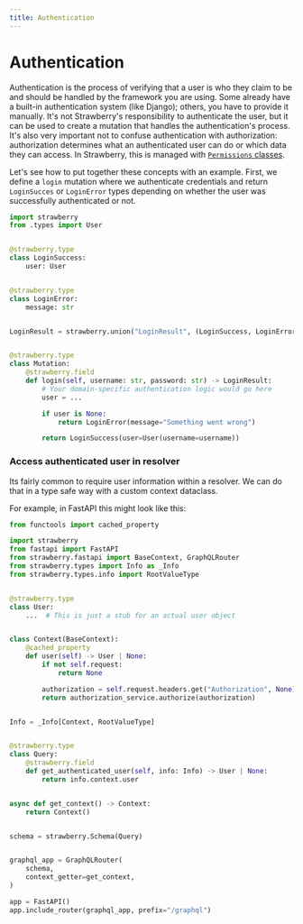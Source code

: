 ```yaml
---
title: Authentication
---
```


# Authentication

Authentication is the process of verifying that a user is who they claim to be and
should be handled by the framework you are using. Some already have a built-in
authentication system (like Django); others, you have to provide it manually. It's not
Strawberry's responsibility to authenticate the user, but it can be used to create a
mutation that handles the authentication's process. It's also very important not to
confuse authentication with authorization: authorization determines what an
authenticated user can do or which data they can access. In Strawberry, this is managed
with [`Permissions` classes](./permissions.md).

Let's see how to put together these concepts with an example. First, we define a
`login` mutation where we authenticate credentials and return `LoginSucces` or
`LoginError` types depending on whether the user was successfully authenticated or not.

```python
import strawberry
from .types import User


@strawberry.type
class LoginSuccess:
    user: User


@strawberry.type
class LoginError:
    message: str


LoginResult = strawberry.union("LoginResult", (LoginSuccess, LoginError))


@strawberry.type
class Mutation:
    @strawberry.field
    def login(self, username: str, password: str) -> LoginResult:
        # Your domain-specific authentication logic would go here
        user = ...

        if user is None:
            return LoginError(message="Something went wrong")

        return LoginSuccess(user=User(username=username))
```

### Access authenticated user in resolver

Its fairly common to require user information within a resolver. We can do that in a type safe way with a custom context dataclass.

For example, in FastAPI this might look like this:

```python
from functools import cached_property

import strawberry
from fastapi import FastAPI
from strawberry.fastapi import BaseContext, GraphQLRouter
from strawberry.types import Info as _Info
from strawberry.types.info import RootValueType


@strawberry.type
class User:
    ...  # This is just a stub for an actual user object


class Context(BaseContext):
    @cached_property
    def user(self) -> User | None:
        if not self.request:
            return None

        authorization = self.request.headers.get("Authorization", None)
        return authorization_service.authorize(authorization)


Info = _Info[Context, RootValueType]


@strawberry.type
class Query:
    @strawberry.field
    def get_authenticated_user(self, info: Info) -> User | None:
        return info.context.user


async def get_context() -> Context:
    return Context()


schema = strawberry.Schema(Query)


graphql_app = GraphQLRouter(
    schema,
    context_getter=get_context,
)

app = FastAPI()
app.include_router(graphql_app, prefix="/graphql")
```
